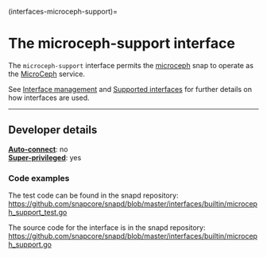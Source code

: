 (interfaces-microceph-support)=
# The microceph-support interface

The `microceph-support` interface permits the [microceph](https://snapcraft.io/microceph) snap to operate as the  [MicroCeph](https://canonical-microceph.readthedocs-hosted.com/en/reef-stable/) service.

[comment]: <> (```{tip})

See [Interface management](/) and [Supported interfaces](/interfaces/index) for further details on how interfaces are used.

[comment]: <> (```)

---

<h2 id='heading--dev-details'>Developer details </h2>

**[Auto-connect](/t/interface-management/6154#heading--auto-connections)**: no</br>
**[Super-privileged](/)**: yes</br>

### Code examples

The test code can be found in the snapd repository:</br>https://github.com/snapcore/snapd/blob/master/interfaces/builtin/microceph_support_test.go

The source code for the interface is in the snapd repository:
</br>https://github.com/snapcore/snapd/blob/master/interfaces/builtin/microceph_support.go

